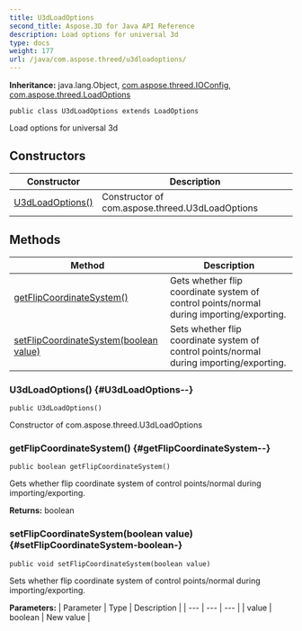 ```yaml
---
title: U3dLoadOptions
second_title: Aspose.3D for Java API Reference
description: Load options for universal 3d
type: docs
weight: 177
url: /java/com.aspose.threed/u3dloadoptions/
---
```


**Inheritance:**
java.lang.Object, [com.aspose.threed.IOConfig](../../com.aspose.threed/ioconfig), [com.aspose.threed.LoadOptions](../../com.aspose.threed/loadoptions)
```
public class U3dLoadOptions extends LoadOptions
```

Load options for universal 3d
## Constructors

| Constructor | Description |
| --- | --- |
| [U3dLoadOptions()](#U3dLoadOptions--) | Constructor of com.aspose.threed.U3dLoadOptions |
## Methods

| Method | Description |
| --- | --- |
| [getFlipCoordinateSystem()](#getFlipCoordinateSystem--) | Gets whether flip coordinate system of control points/normal during importing/exporting. |
| [setFlipCoordinateSystem(boolean value)](#setFlipCoordinateSystem-boolean-) | Sets whether flip coordinate system of control points/normal during importing/exporting. |
### U3dLoadOptions() {#U3dLoadOptions--}
```
public U3dLoadOptions()
```


Constructor of com.aspose.threed.U3dLoadOptions

### getFlipCoordinateSystem() {#getFlipCoordinateSystem--}
```
public boolean getFlipCoordinateSystem()
```


Gets whether flip coordinate system of control points/normal during importing/exporting.

**Returns:**
boolean
### setFlipCoordinateSystem(boolean value) {#setFlipCoordinateSystem-boolean-}
```
public void setFlipCoordinateSystem(boolean value)
```


Sets whether flip coordinate system of control points/normal during importing/exporting.

**Parameters:**
| Parameter | Type | Description |
| --- | --- | --- |
| value | boolean | New value |

